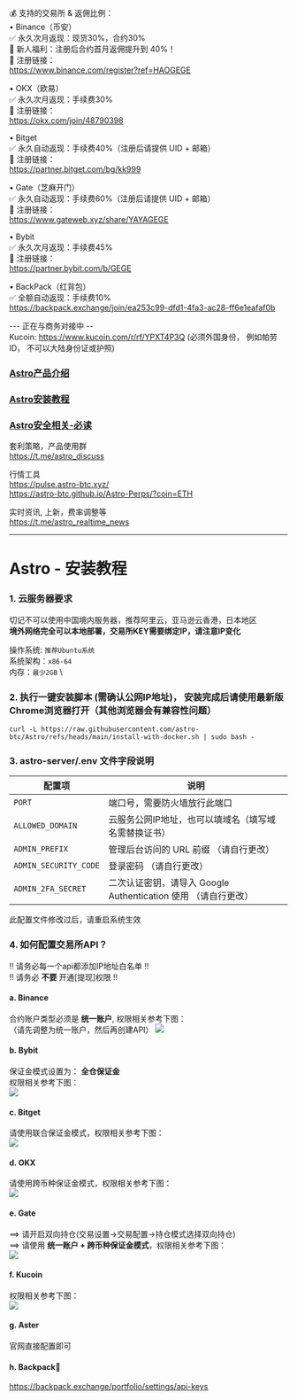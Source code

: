 💰 支持的交易所 & 返佣比例：\
  •  Binance（币安）\
✅ 永久次月返现：现货30%，合约30%\
🎁 新人福利：注册后合约首月返佣提升到 40%！\
🔗 注册链接：\
https://www.binance.com/register?ref=HAOGEGE 

  •  OKX（欧易）\
✅ 永久次月返现：手续费30%\
🔗 注册链接：\
https://okx.com/join/48790398 

  •  Bitget\
✅ 永久自动返现：手续费40%（注册后请提供 UID + 邮箱）\
🔗 注册链接：\
https://partner.bitget.com/bg/kk999 

•  Gate（芝麻开门）\
✅ 永久自动返现：手续费60%（注册后请提供 UID + 邮箱）\
🔗 注册链接：\
https://www.gateweb.xyz/share/YAYAGEGE

•  Bybit \
✅ 永久次月返现：手续费45% \
🔗 注册链接：\
https://partner.bybit.com/b/GEGE

  •  BackPack（红背包）\
✅ 全额自动返现：手续费10% \
https://backpack.exchange/join/ea253c99-dfd1-4fa3-ac28-ff6e1eafaf0b

--- 正在与商务对接中 --\
Kucoin: https://www.kucoin.com/r/rf/YPXT4P3Q (必须外国身份， 例如帕劳ID， 不可以大陆身份证或护照) 



### [Astro产品介绍](./README.md) 
### [Astro安装教程](./INSTALL.md) 
### [Astro安全相关-必读](./SECURITY.md) 

套利策略，产品使用群 \
https://t.me/astro_discuss

行情工具 \
https://pulse.astro-btc.xyz/ \
https://astro-btc.github.io/Astro-Perps/?coin=ETH

实时资讯, 上新，费率调整等 \
https://t.me/astro_realtime_news

--------------------------------

# Astro - 安装教程

### 1. 云服务器要求
切记不可以使用中国境内服务器，推荐阿里云，亚马逊云香港，日本地区 \
**境外网络完全可以本地部署，交易所KEY需要绑定IP，请注意IP变化** 

操作系统: ```推荐Ubuntu系统``` \
系统架构：```x86-64``` \
内存：```最少2GB``` \

### 2. 执行一键安装脚本 (需确认公网IP地址)， 安装完成后请使用最新版Chrome浏览器打开（其他浏览器会有兼容性问题）
```
curl -L https://raw.githubusercontent.com/astro-btc/Astro/refs/heads/main/install-with-docker.sh | sudo bash -
```

### 3. astro-server/.env 文件字段说明

| **配置项**               | **说明**                                                        |
|--------------------------|-----------------------------------------------------------------|
| `PORT`                   | 端口号，需要防火墙放行此端口                                      |
| `ALLOWED_DOMAIN`         | 云服务公网IP地址，也可以填域名（填写域名需替换证书）                                      |
| `ADMIN_PREFIX`           | 管理后台访问的 URL 前缀 （请自行更改）                             |
| `ADMIN_SECURITY_CODE`    | 登录密码  （请自行更改）                                                      |
| `ADMIN_2FA_SECRET`       | 二次认证密钥，请导入 Google Authentication 使用 （请自行更改）    |


此配置文件修改过后，请重启系统生效 

### 4. 如何配置交易所API？
‼️ 请务必每一个api都添加IP地址白名单 ‼️  \
‼️ 请务必 **不要** 开通[提现]权限 ‼️ 

#### a. Binance
合约账户类型必须是 **统一账户**, 权限相关参考下图：\
（请先调整为统一账户，然后再创建API）
![](images/BN-api.png)

#### b. Bybit
保证金模式设置为： **全仓保证金** \
权限相关参考下图：\
![](images/Bybit-API.png)

#### c. Bitget
请使用联合保证金模式，权限相关参考下图：\
![](images/BG-API.png)

#### d. OKX
请使用跨币种保证金模式，权限相关参考下图：\
![](images/OKX-API.png)

#### e. Gate
 ==> 请开启双向持仓(交易设置->交易配置->持仓模式选择双向持仓)  \
 ==> 请使用 **统一账户 + 跨币种保证金模式**，权限相关参考下图：\
![](images/Gate-API.png)

#### f. Kucoin
权限相关参考下图：\
![](images/kucoin-API.png)

#### g. Aster
官网直接配置即可

#### h. Backpack🎒
https://backpack.exchange/portfolio/settings/api-keys
